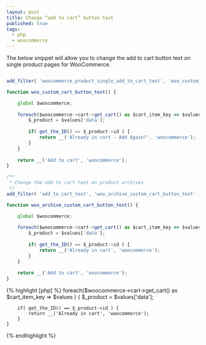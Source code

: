 ```yaml
---
layout: post
title: Change “add to cart” button text
published: true
tags: 
  - php
  - woocommerce
---
```







The below snippet will allow you to change the add to cart button text on single product pages for WooCommerce.


```javascript

add_filter( 'woocommerce_product_single_add_to_cart_text', 'woo_custom_cart_button_text' );

function woo_custom_cart_button_text() {

	global $woocommerce;
	
	foreach($woocommerce->cart->get_cart() as $cart_item_key => $values ) {
		$_product = $values['data'];
	
		if( get_the_ID() == $_product->id ) {
			return __('Already in cart - Add Again?', 'woocommerce');
		}
	}
	
	return __('Add to cart', 'woocommerce');
}

/**
 * Change the add to cart text on product archives
 */
add_filter( 'add_to_cart_text', 'woo_archive_custom_cart_button_text' );

function woo_archive_custom_cart_button_text() {

	global $woocommerce;
	
	foreach($woocommerce->cart->get_cart() as $cart_item_key => $values ) {
		$_product = $values['data'];
	
		if( get_the_ID() == $_product->id ) {
			return __('Already in cart', 'woocommerce');
		}
	}
	
	return __('Add to cart', 'woocommerce');
}
```
{% highlight [php] %}
	foreach($woocommerce->cart->get_cart() as $cart_item_key => $values ) {
		$_product = $values['data'];
	
		if( get_the_ID() == $_product->id ) {
			return __('Already in cart', 'woocommerce');
		}
	}
{% endhighlight %}
